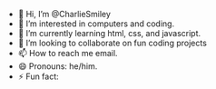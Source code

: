 - 👋 Hi, I’m @CharlieSmiley
- 👀 I’m interested in computers and coding.
- 🌱 I’m currently learning html, css, and javascript.
- 💞️ I’m looking to collaborate on fun coding projects
- 📫 How to reach me email.
- 😄 Pronouns: he/him.
- ⚡ Fun fact: 

<!---
CharlieSmiley/CharlieSmiley is a ✨ special ✨ repository because its `README.md` (this file) appears on your GitHub profile.
You can click the Preview link to take a look at your changes.
--->
